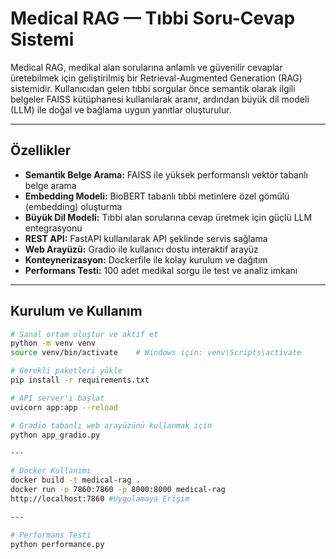 # Medical RAG — Tıbbi Soru-Cevap Sistemi

Medical RAG, medikal alan sorularına anlamlı ve güvenilir cevaplar üretebilmek için geliştirilmiş bir Retrieval-Augmented Generation (RAG) sistemidir. Kullanıcıdan gelen tıbbi sorgular önce semantik olarak ilgili belgeler FAISS kütüphanesi kullanılarak aranır, ardından büyük dil modeli (LLM) ile doğal ve bağlama uygun yanıtlar oluşturulur.


---

## Özellikler

- **Semantik Belge Arama:** FAISS ile yüksek performanslı vektör tabanlı belge arama  
- **Embedding Modeli:** BioBERT tabanlı tıbbi metinlere özel gömülü (embedding) oluşturma  
- **Büyük Dil Modeli:** Tıbbi alan sorularına cevap üretmek için güçlü LLM entegrasyonu  
- **REST API:** FastAPI kullanılarak API şeklinde servis sağlama  
- **Web Arayüzü:** Gradio ile kullanıcı dostu interaktif arayüz  
- **Konteynerizasyon:** Dockerfile ile kolay kurulum ve dağıtım  
- **Performans Testi:** 100 adet medikal sorgu ile test ve analiz imkanı  

---

## Kurulum ve Kullanım 

```bash
# Sanal ortam oluştur ve aktif et
python -m venv venv
source venv/bin/activate    # Windows için: venv\Scripts\activate

# Gerekli paketleri yükle
pip install -r requirements.txt

# API server'ı başlat
uvicorn app:app --reload

# Gradio tabanlı web arayüzünü kullanmak için
python app_gradio.py

---

# Docker Kullanımı
docker build -t medical-rag .
docker run -p 7860:7860 -p 8000:8000 medical-rag
http://localhost:7860 #Uygulamaya Erişim

---

# Performans Testi
python performance.py


